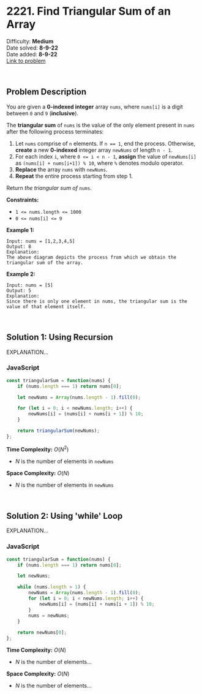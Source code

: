 # 2221. Find Triangular Sum of an Array

Difficulty: **Medium**  
Date solved: **8-9-22**  
Date added: **8-9-22**  
[Link to problem](https://leetcode.com/problems/find-triangular-sum-of-an-array/)

<br>

## Problem Description

You are given a **0-indexed integer** array `nums`, where `nums[i]` is a digit between `0` and `9` (**inclusive**).

The **triangular sum** of `nums` is the value of the only element present in `nums` after the following process terminates:

1. Let `nums` comprise of `n` elements. If `n == 1`, end the process. Otherwise, **create** a new **0-indexed** integer array `newNums` of length `n - 1`.
2. For each index `i`, where `0 <= i < n - 1`, **assign** the value of `newNums[i]` as `(nums[i] + nums[i+1]) % 10`, where `%` denotes modulo operator.
3. **Replace** the array `nums` with `newNums`.
4. **Repeat** the entire process starting from step 1.

Return *the triangular sum of* `nums`.

**Constraints:**

- `1 <= nums.length <= 1000`
- `0 <= nums[i] <= 9`

**Example 1:**

```
Input: nums = [1,2,3,4,5]
Output: 8
Explanation:
The above diagram depicts the process from which we obtain the triangular sum of the array.
```

**Example 2:**

```
Input: nums = [5]
Output: 5
Explanation:
Since there is only one element in nums, the triangular sum is the value of that element itself.
```

<br>

## Solution 1: Using Recursion

EXPLANATION...

### **JavaScript**

```js
const triangularSum = function(nums) {
    if (nums.length === 1) return nums[0];

    let newNums = Array(nums.length - 1).fill(0);

    for (let i = 0; i < newNums.length; i++) {
        newNums[i] = (nums[i] + nums[i + 1]) % 10;
    }

    return triangularSum(newNums);
};
```

**Time Complexity:** $O(N^2)$
- $N$ is the number of elements in `newNums`

**Space Complexity:** $O(N)$
- $N$ is the number of elements in `newNums`

<br>

## Solution 2: Using 'while' Loop

EXPLANATION...

### **JavaScript**

```js
const triangularSum = function(nums) {
    if (nums.length === 1) return nums[0];

    let newNums;

    while (nums.length > 1) {
        newNums = Array(nums.length - 1).fill(0);
        for (let i = 0; i < newNums.length; i++) {
            newNums[i] = (nums[i] + nums[i + 1]) % 10;
        }
        nums = newNums;
    }
    
    return newNums[0];
};
```

**Time Complexity:** $O(N)$
- $N$ is the number of elements...

**Space Complexity:** $O(N)$
- $N$ is the number of elements...
